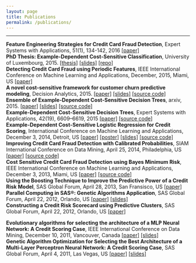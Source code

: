 ```yaml
---
layout: page
title: Publications
permalink: /publications/
---
```


---


<div class="pub">
  <b>Feature Engineering Strategies for Credit Card Fraud Detection</b>,
  Expert Systems with Applications, 51(1), 134-142, 2016
<a href='../files/Feature Engineering Strategies for Credit Card Fraud Detection_published.pdf' target="_blank">[paper]</a>
</div>

<div class="pub">
  <b>PhD Thesis: Example-Dependent Cost-Sensitive Classification</b>,
  University of Luxembourg, 2015. 
  <a href='https://github.com/albahnsen/phd-thesis/raw/master/Thesis_ExampleDependentCostSensitiveClassification.pdf' target="_blank">[thesis]</a>
<a href='http://www.slideshare.net/albahnsen/phd-defense-exampledependent-costsensitive-classification' target="_blank">[slides]</a>
<a href='https://github.com/albahnsen/phd-thesis' target="_blank">[repo]</a>
</div>

<div class="pub">
  <b>Detecting Credit Card Fraud using Periodic Features</b>,
  IEEE International Conference on Machine Learning and Applications, December, 2015, Miami, US
<a href='../files/Detecting Credit Card Fraud using Periodic Features_cameraready.pdf' target="_blank">[paper]</a>
</div>

<div class="pub">
  <b>A novel cost-sensitive framework for customer churn predictive modeling</b>,
  Decision Analytics, 2015. 
  <a href='http://www.decisionanalyticsjournal.com/content/pdf/s40165-015-0014-6.pdf' target="_blank">[paper]</a>
<a href='http://www.slideshare.net/albahnsen/maximizing-a-churn-campaigns-profitability-with-cost-sensitive-predictive-analytics' target="_blank">[slides]</a>
<a href='https://github.com/albahnsen/CostSensitiveClassification/' target="_blank">[source code]</a>
</div>

<div class="pub">
  <b>Ensemble of Example-Dependent Cost-Sensitive Decision Trees</b>,
  arxiv, 2015. 
  <a href='http://arxiv.org/abs/1505.04637' target="_blank">[paper]</a>
<a href='../files/Ensembles of example-dependent cost-sensitive decision trees_slides.pdf' target="_blank">[slides]</a>
<a href='https://github.com/albahnsen/CostSensitiveClassification/blob/master/costcla/models/cost_tree.py#L15' target="_blank">[source code]</a>
</div>

<div class="pub">
  <b>Example-Dependent Cost-Sensitive Decision Trees</b>,
  Expert Systems with Applications, 42(19), 6609–6619, 2015 <a href='../files/Example-Dependent Cost-Sensitive Decision Trees.pdf' target="_blank">[paper]</a>
<a href='https://github.com/albahnsen/CostSensitiveClassification/blob/master/costcla/models/cost_ensemble.py' target="_blank">[source code]</a>
</div>

<div class="pub">
  <b>Example-Dependent Cost-Sensitive Logistic Regression for Credit Scoring</b>,
  International Conference on Machine Learning and Applications, December 3, 2014, Detroit, US <a href='../files/Example-Dependent Cost-Sensitive Logistic Regression for Credit Scoring_publish.pdf' target="_blank">[paper]</a>
<a href='../files/Example-Dependent Cost-Sensitive Logistic Regression for Credit Scoring_poster.pdf' target="_blank">[poster]</a>
<a href='../files/Example-Dependent Cost-Sensitive Logistic Regression for Credit Scoring_slides.pdf' target="_blank">[slides]</a>
<a href='https://github.com/albahnsen/CostSensitiveClassification/blob/master/costcla/models/regression.py#L99' target="_blank">[source code]</a>
</div>

<div class="pub">
  <b>Improving Credit Card Fraud Detection with Calibrated Probabilities</b>,
  SIAM International Conference on Data Mining, April 25, 2014, Philadelphia, US
  <a href='../files/ Improving Credit Card Fraud Detection by using Calibrated Probabilities - Publish.pdf' target="_blank">[paper]</a>
  <a href='https://github.com/albahnsen/CostSensitiveClassification/blob/master/costcla/models/directcost.py#L15' target="_blank">[source code]</a>
</div>

<div class="pub">
  <b>Cost Sensitive Credit Card Fraud Detection using Bayes Minimum Risk</b>,
  IEEE International Conference on Machine Learning and Applications, December 3, 2013, Miami, US
  <a href='../files/Cost%20Sensitive%20Credit%20Card%20Fraud%20Detection%20using%20Bayes%20Minimum%20Risk%20-%20Publish.pdf' target="_blank">[paper]</a>
  <a href='https://github.com/albahnsen/CostSensitiveClassification/blob/master/costcla/models/directcost.py#L15' target="_blank">[source code]</a>
</div>

<div class="pub">
  <b>Using the Boosting Technique to Improve the Predictive Power of a Credit Risk Model</b>,
  SAS Global Forum, April 28, 2013, San Fransisco, US
  <a href='../files/Paper 2124-2013. Using the Boosting Technique to Improve the Predictive Power of a Credit Risk Model..pdf' target="_blank">[paper]</a>
</div>

<div class="pub">
  <b>Parallel Computing in SAS®: Genetic Algorithms Application</b>,
  SAS Global Forum, April 22, 2012, Orlando, US 
  <a href='../files/Parallel Computing in SAS_ Genetic Algorhms Application.pdf' target="_blank">[paper]</a>
  <a href='../files/Parallel Computing in SAS_ Genetic Algorhms Application.pptx' target="_blank">[slides]</a>
</div>

<div class="pub">
  <b>Constructing a Credit Risk Scorecard using Predictive Clusters</b>,
  SAS Global Forum, April 22, 2012, Orlando, US
  <a href='../files/Constructing a Credit Risk Scorecard using Predictive Clusters.pdf.pdf' target="_blank">[paper]</a><p></p>
</div>

<div class="pub">
  <b>Evolutionary algorithms for selecting the architecture of  a MLP Neural Network: A Credit Scoring Case</b>,
  IEEE International Conference on Data Mining, December 10, 2011, Vancouver, Canada
  <a href='../files/Evolutionary algorithms for selecting the architecture of a Credit Scoring Case.pdf' target="_blank">[paper]</a>
  <a href='../files/Evolutionary algorithms for selecting the architecture of a Credit Scoring Case.pptx' target="_blank">[slides]</a>
</div>

<div class="pub">
  <b>Genetic Algorithm Optimization for Selecting the Best Architecture of a Multi-Layer Perceptron Neural Network: A Credit Scoring Case</b>,
  SAS Global Forum, April 4, 2011, Las Vegas, US
  <a href='../files/Genetic Algorithm Optimization for Selecting the Best Architecture of a Multi-Layer Perceptron Neural Network A Credit Scoring Case.pdf' target="_blank">[paper]</a>
  <a href='../files/Evolutionary algorithms for selecting the architecture of a Credit Scoring Case.pptx' target="_blank">[slides]</a>
</div>


